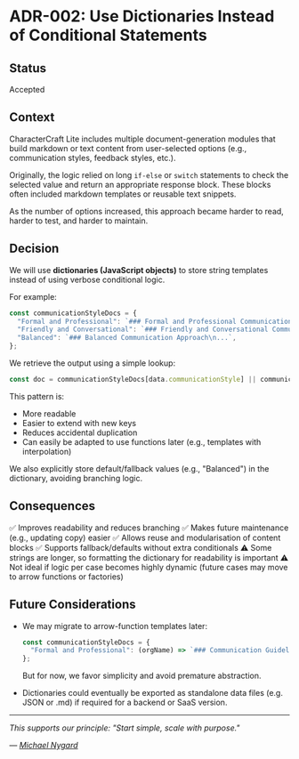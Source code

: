 # ADR-002: Use Dictionaries Instead of Conditional Statements

## Status
Accepted

## Context
CharacterCraft Lite includes multiple document-generation modules that build markdown or text content from user-selected options (e.g., communication styles, feedback styles, etc.).

Originally, the logic relied on long `if-else` or `switch` statements to check the selected value and return an appropriate response block. These blocks often included markdown templates or reusable text snippets.

As the number of options increased, this approach became harder to read, harder to test, and harder to maintain.

## Decision
We will use **dictionaries (JavaScript objects)** to store string templates instead of using verbose conditional logic.

For example:
```js
const communicationStyleDocs = {
  "Formal and Professional": `### Formal and Professional Communication\n...`,
  "Friendly and Conversational": `### Friendly and Conversational Communication\n...`,
  "Balanced": `### Balanced Communication Approach\n...`,
};
```

We retrieve the output using a simple lookup:
```js
const doc = communicationStyleDocs[data.communicationStyle] || communicationStyleDocs['Balanced'];
```

This pattern is:
- More readable
- Easier to extend with new keys
- Reduces accidental duplication
- Can easily be adapted to use functions later (e.g., templates with interpolation)

We also explicitly store default/fallback values (e.g., "Balanced") in the dictionary, avoiding branching logic.

## Consequences
✅ Improves readability and reduces branching
✅ Makes future maintenance (e.g., updating copy) easier
✅ Allows reuse and modularisation of content blocks
✅ Supports fallback/defaults without extra conditionals
⚠️ Some strings are longer, so formatting the dictionary for readability is important
⚠️ Not ideal if logic per case becomes highly dynamic (future cases may move to arrow functions or factories)

## Future Considerations
- We may migrate to arrow-function templates later:
  ```js
  const communicationStyleDocs = {
    "Formal and Professional": (orgName) => `### Communication Guidelines for ${orgName}\n...`
  };
  ```
  But for now, we favor simplicity and avoid premature abstraction.

- Dictionaries could eventually be exported as standalone data files (e.g. JSON or .md) if required for a backend or SaaS version.

---

*This supports our principle: "Start simple, scale with purpose."*

*— [Michael Nygard](https://twitter.com/mtnygard)*
